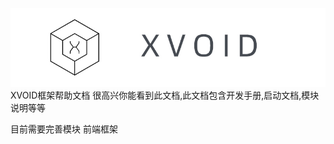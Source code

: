 ![AAA](..\docs\asserts\images\banner.jpg)
XVOID框架帮助文档
很高兴你能看到此文档,此文档包含开发手册,启动文档,模块说明等等

目前需要完善模块
前端框架
